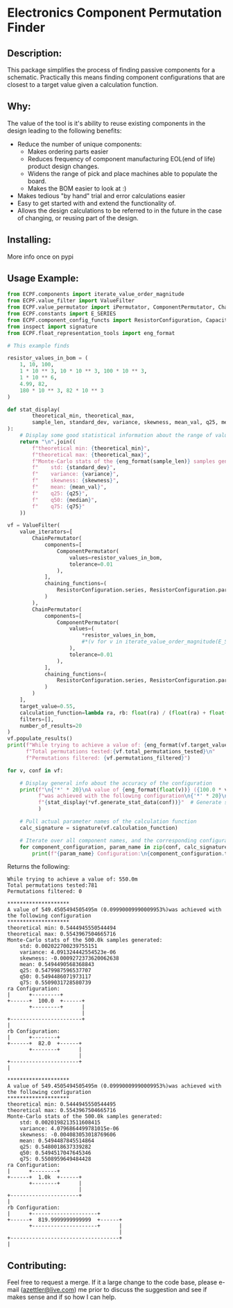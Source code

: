 # Electronics Component Permutation Finder
## Description:
This package simplifies the process of finding passive components for a schematic.
Practically this means finding component configurations that are closest to a target value given a calculation function.

## Why:
The value of the tool is it's ability to reuse existing components in the design leading to the following benefits:
* Reduce the number of unique components:
    * Makes ordering parts easier
    * Reduces frequency of component manufacturing EOL(end of life) product design changes.
    * Widens the range of pick and place machines able to populate the board.
    * Makes the BOM easier to look at :)
* Makes tedious "by hand" trial and error calculations easier
* Easy to get started with and extend the functionality of.
* Allows the design calculations to be referred to in the future in the case of changing, or reusing part of the design.

## Installing:
More info once on pypi

## Usage Example:
```python
from ECPF.components import iterate_value_order_magnitude
from ECPF.value_filter import ValueFilter
from ECPF.value_permutator import iPermutator, ComponentPermutator, ChainPermutator
from ECPF.constants import E_SERIES
from ECPF.component_config_functs import ResistorConfiguration, CapacitorConfiguration, InductorConfiguration
from inspect import signature
from ECPF.float_representation_tools import eng_format

# This example finds 

resistor_values_in_bom = (
    1, 10, 100,
    1 * 10 ** 3, 10 * 10 ** 3, 100 * 10 ** 3,
    1 * 10 ** 6,
    4.99, 82,
    180 * 10 ** 3, 82 * 10 ** 3
)

def stat_display(
        theoretical_min, theoretical_max,
        sample_len, standard_dev, variance, skewness, mean_val, q25, median, q75
):
    # Display some good statistical information about the range of values
    return "\n".join((
        f"theoretical min: {theoretical_min}",
        f"theoretical max: {theoretical_max}",
        f"Monte-Carlo stats of the {eng_format(sample_len)} samples generated:",
        f"    std: {standard_dev}",
        f"    variance: {variance}",
        f"    skewness: {skewness}",
        f"    mean: {mean_val}",
        f"    q25: {q25}",
        f"    q50: {median}",
        f"    q75: {q75}"
    ))

vf = ValueFilter(
    value_iterators=[
        ChainPermutator(
            components=[
                ComponentPermutator(
                    values=resistor_values_in_bom,
                    tolerance=0.01
                ),
            ],
            chaining_functions=(
                ResistorConfiguration.series, ResistorConfiguration.parallel
            )
        ),
        ChainPermutator(
            components=[
                ComponentPermutator(
                    values=(
                        *resistor_values_in_bom,
                        #*(v for v in iterate_value_order_magnitude(E_SERIES["E12"], range(2, 7)))
                    ),
                    tolerance=0.01
                ),
            ],
            chaining_functions=(
                ResistorConfiguration.series, ResistorConfiguration.parallel
            )
        )
    ],
    target_value=0.55,
    calculation_function=lambda ra, rb: float(ra) / (float(ra) + float(rb)),
    filters=[],
    number_of_results=20
)
vf.populate_results()
print(f"While trying to achieve a value of: {eng_format(vf.target_value)}\n"
      f"Total permutations tested:{vf.total_permutations_tested}\n"
      f"Permutations filtered: {vf.permutations_filtered}")

for v, conf in vf:

    # Display general info about the accuracy of the configuration
    print(f"\n{'*' * 20}\nA value of {eng_format(float(v))} ({100.0 * vf.calc_error(v)}%)"
          f"was achieved with the following configuration\n{'*' * 20}\n"
          f"{stat_display(*vf.generate_stat_data(conf))}"  # Generate statistical data for the configuration
          )

    # Pull actual parameter names of the calculation function
    calc_signature = signature(vf.calculation_function)

    # Iterate over all component names, and the corresponding configuration
    for component_configuration, param_name in zip(conf, calc_signature.parameters.values()):
        print(f"{param_name} Configuration:\n{component_configuration.text_representation()}")
```
Returns the following:
```
While trying to achieve a value of: 550.0m
Total permutations tested:781
Permutations filtered: 0

********************
A value of 549.4505494505495m (0.09990009990009953%)was achieved with the following configuration
********************
theoretical min: 0.5444945550544494
theoretical max: 0.5543967504665716
Monte-Carlo stats of the 500.0k samples generated:
    std: 0.002022700239755151
    variance: 4.091324442554523e-06
    skewness: -0.0009272373620062638
    mean: 0.5494490568368843
    q25: 0.5479987596537707
    q50: 0.5494486071973117
    q75: 0.5509031728580739
ra Configuration:
|      +---------+       
+------+  100.0  +------+
       +---------+      |
                        |
+-----------------------+
|                        
rb Configuration:
|      +--------+       
+------+  82.0  +------+
       +--------+      |
                       |
+----------------------+
|                       

********************
A value of 549.4505494505495m (0.09990009990009953%)was achieved with the following configuration
********************
theoretical min: 0.5444945550544495
theoretical max: 0.5543967504665716
Monte-Carlo stats of the 500.0k samples generated:
    std: 0.0020198213511608415
    variance: 4.0796864499781015e-06
    skewness: -0.004083053018769606
    mean: 0.5494487845514864
    q25: 0.5480018637339282
    q50: 0.5494517047645346
    q75: 0.5508959649484428
ra Configuration:
|      +--------+       
+------+  1.0k  +------+
       +--------+      |
                       |
+----------------------+
|                       
rb Configuration:
|      +---------------------+       
+------+  819.9999999999999  +------+
       +---------------------+      |
                                    |
+-----------------------------------+
|                                    
```


## Contributing:
Feel free to request a merge. If it a large change to the code base, please e-mail (azettler@live.com) me prior to discuss the suggestion and see if makes sense and if so how I can help.